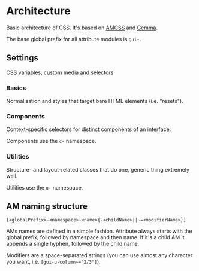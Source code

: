 # Architecture

Basic architecture of CSS. It's based on [AMCSS](https://amcss.github.io/) and
[Gemma](https://github.com/colepeters/gemma).

The base global prefix for all attribute modules is `gui-`.


## Settings

CSS variables, custom media and selectors.


### Basics

Normalisation and styles that target bare HTML elements (i.e. "resets").


### Components

Context-specific selectors for distinct components of an interface.

Components use the `c-` namespace.


### Utilities

Structure- and layout-related classes that do one, generic thing extremely well.

Utilities use the `u-` namespace.


## AM naming structure

```
[<globalPrefix>-<namespace>-<name>{-<childName>||~=<modifierName>}]
```

AMs names are defined in a simple fashion. Attribute always starts with the
global prefix, followed by namespace and then name. If it's a child AM it
appends a single hyphen, followed by the child name.

Modifiers are a space-separated strings (you can use almost any character you
want, i.e. `[gui-u-column~="2/3"]`).
